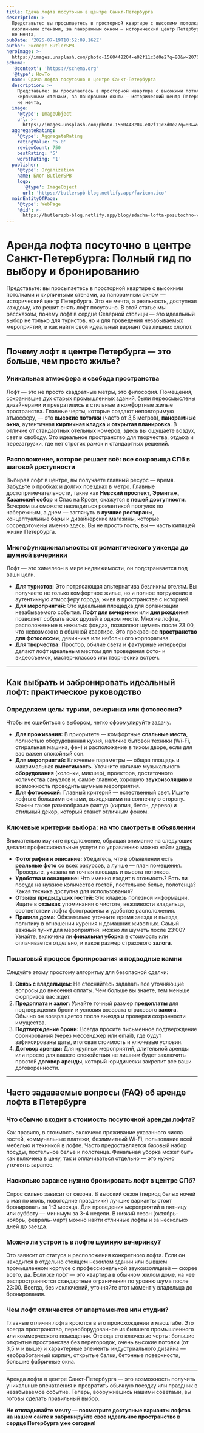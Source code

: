 ```yaml
---
title: Сдача лофта посуточно в центре Санкт-Петербурга
description: >-
  Представьте: вы просыпаетесь в просторной квартире с высокими потолками и
  кирпичными стенами, за панорамным окном — исторический центр Петербурга. Это
  не мечта,
pubDate: '2025-07-19T10:52:09.162Z'
author: Эксперт ButlerSPB
heroImage: >-
  https://images.unsplash.com/photo-1560448204-e02f11c3d0e2?q=80&w=2070&auto=format&fit=crop
schema:
  '@context': 'https://schema.org'
  '@type': HowTo
  name: Сдача лофта посуточно в центре Санкт-Петербурга
  description: >-
    Представьте: вы просыпаетесь в просторной квартире с высокими потолками и
    кирпичными стенами, за панорамным окном — исторический центр Петербурга. Это
    не мечта,
  image:
    '@type': ImageObject
    url: >-
      https://images.unsplash.com/photo-1560448204-e02f11c3d0e2?q=80&w=2070&auto=format&fit=crop
  aggregateRating:
    '@type': AggregateRating
    ratingValue: '5.0'
    reviewCount: 750
    bestRating: '5'
    worstRating: '1'
  publisher:
    '@type': Organization
    name: Блог ButlerSPB
    logo:
      '@type': ImageObject
      url: 'https://butlerspb-blog.netlify.app/favicon.ico'
  mainEntityOfPage:
    '@type': WebPage
    '@id': >-
      https://butlerspb-blog.netlify.app/blog/sdacha-lofta-posutochno-v-centre-sankt-peterburga/
---
```


# **Аренда лофта посуточно в центре Санкт-Петербурга: Полный гид по выбору и бронированию**

Представьте: вы просыпаетесь в просторной квартире с высокими потолками и кирпичными стенами, за панорамным окном — исторический центр Петербурга. Это не мечта, а реальность, доступная каждому, кто решит снять лофт посуточно. В этой статье мы расскажем, почему лофт в сердце Северной столицы — это идеальный выбор не только для туристов, но и для проведения незабываемых мероприятий, и как найти свой идеальный вариант без лишних хлопот.

---

## **Почему лофт в центре Петербурга — это больше, чем просто жилье?**

### **Уникальная атмосфера и свобода пространства**
Лофт — это не просто квадратные метры, это философия. Помещения, сохранившие дух старых промышленных зданий, были переосмыслены дизайнерами и превратились в стильные и комфортные жилые пространства. Главные черты, которые создают неповторимую атмосферу, — это **высокие потолки** (часто от 3,5 метров), **панорамные окна**, аутентичная **кирпичная кладка** и **открытая планировка**. В отличие от стандартных отельных номеров, здесь вы ощущаете воздух, свет и свободу. Это идеальное пространство для творчества, отдыха и перезагрузки, где нет строгих рамок и стандартных решений.

### **Расположение, которое решает всё: все сокровища СПб в шаговой доступности**
Выбирая лофт в центре, вы получаете главный ресурс — время. Забудьте о пробках и долгих поездках в метро. Главные достопримечательности, такие как **Невский проспект**, **Эрмитаж**, **Казанский собор** и Спас на Крови, окажутся в **пешей доступности**. Вечером вы сможете насладиться романтикой прогулок по набережным, а днем — заглянуть в **лучшие рестораны**, концептуальные **бары** и дизайнерские магазины, которые сосредоточены именно здесь. Вы не просто гость, вы — часть кипящей жизни Петербурга.

### **Многофункциональность: от романтического уикенда до шумной вечеринки**
Лофт — это хамелеон в мире недвижимости, он подстраивается под ваши цели.

*   **Для туристов:** Это потрясающая альтернатива безликим отелям. Вы получаете не только комфортное жилье, но и полное погружение в аутентичную атмосферу города, живя в пространстве с историей.
*   **Для мероприятий:** Это идеальная площадка для организации незабываемого события. **Лофт для вечеринки** или **дня рождения** позволяет собрать всех друзей в одном месте. Многие лофты, расположенные в нежилых фондах, позволяют шуметь после 23:00, что невозможно в обычной квартире. Это прекрасное **пространство для фотосессии**, девичника или небольшого корпоратива.
*   **Для творчества:** Простор, обилие света и фактурные интерьеры делают лофт идеальным местом для проведения фото- и видеосъемок, мастер-классов или творческих встреч.

---

## **Как выбрать и забронировать идеальный лофт: практическое руководство**

### **Определяем цель: туризм, вечеринка или фотосессия?**
Чтобы не ошибиться с выбором, четко сформулируйте задачу.

*   **Для проживания:** В приоритете — комфортные **спальные места**, полностью оборудованная кухня, наличие бытовой техники (Wi-Fi, стиральная машина, фен) и расположение в тихом дворе, если для вас важен спокойный сон.
*   **Для мероприятий:** Ключевые параметры — общая площадь и максимальная **вместимость**. Уточните наличие музыкального **оборудования** (колонки, микшер), проектора, достаточного количества санузлов и, самое главное, хорошую **звукоизоляцию** и возможность проводить шумные мероприятия.
*   **Для фотосессий:** Главный критерий — естественный свет. Ищите лофты с большими окнами, выходящими на солнечную сторону. Важны также разнообразие фактур (кирпич, бетон, дерево) и стильный декор, который станет отличным фоном.

### **Ключевые критерии выбора: на что смотреть в объявлении**
Внимательно изучите предложение, обращая внимание на следующие детали: профессиональные услуги по управлению можно найти <a href="https://butlerspb.ru/rent" target="_blank" rel="nofollow">здесь</a>

*   **Фотографии и описание:** Убедитесь, что в объявлении есть **реальные фото** со всех ракурсов, а лучше — план помещения. Проверьте, указана ли точная площадь и высота потолков.
*   **Удобства и оснащение:** Что именно входит в стоимость? Есть ли посуда на нужное количество гостей, постельное белье, полотенца? Какая техника доступна для использования?
*   **Отзывы предыдущих гостей:** Это кладезь полезной информации. Ищите в **отзывах** упоминания о чистоте, вежливости владельца, соответствии лофта фотографиям и удобстве расположения.
*   **Правила дома:** Обязательно уточните время заезда и выезда, политику в отношении курения и домашних животных. Самый важный пункт для мероприятий: можно ли шуметь после 23:00? Узнайте, включена ли **финальная уборка** в стоимость или оплачивается отдельно, и каков размер страхового **залога**.

### **Пошаговый процесс бронирования и подводные камни**
Следуйте этому простому алгоритму для безопасной сделки:

1.  **Связь с владельцем:** Не стесняйтесь задавать все уточняющие вопросы до внесения оплаты. Чем больше вы знаете, тем меньше сюрпризов вас ждет.
2.  **Предоплата и залог:** Узнайте точный размер **предоплаты** для подтверждения брони и условия возврата страхового **залога**. Обычно он возвращается после выезда и проверки сохранности имущества.
3.  **Подтверждение брони:** Всегда просите письменное подтверждение бронирования (через мессенджер или email), где будут зафиксированы даты, итоговая стоимость и ключевые условия.
4.  **Договор аренды:** Для крупных мероприятий, длительной аренды или просто для вашего спокойствия не лишним будет заключить простой **договор аренды**, который юридически закрепит все ваши договоренности.

---

## **Часто задаваемые вопросы (FAQ) об аренде лофта в Петербурге**

### **Что обычно входит в стоимость посуточной аренды лофта?**
Как правило, в стоимость включено проживание указанного числа гостей, коммунальные платежи, безлимитный Wi-Fi, пользование всей мебелью и техникой в лофте. Часто предоставляется базовый набор посуды, постельное белье и полотенца. Финальная уборка может быть как включена в цену, так и оплачиваться отдельно — это нужно уточнять заранее.

### **Насколько заранее нужно бронировать лофт в центре СПб?**
Спрос сильно зависит от сезона. В высокий сезон (период белых ночей с мая по июль, новогодние праздники) лучшие варианты стоит бронировать за 1-3 месяца. Для проведения мероприятий в пятницу или субботу — минимум за 3-4 недели. В низкий сезон (октябрь-ноябрь, февраль-март) можно найти отличные лофты и за несколько дней до заезда.

### **Можно ли устроить в лофте шумную вечеринку?**
Это зависит от статуса и расположения конкретного лофта. Если он находится в отдельно стоящем нежилом здании или бывшем промышленном корпусе с профессиональной звукоизоляцией — скорее всего, да. Если же лофт — это квартира в обычном жилом доме, на нее распространяются стандартные ограничения по уровню шума после 23:00. Всегда, без исключений, уточняйте этот момент у владельца до бронирования.

### **Чем лофт отличается от апартаментов или студии?**
Главные отличия лофта кроются в его происхождении и масштабе. Это всегда пространство, переоборудованное из бывшего промышленного или коммерческого помещения. Отсюда его ключевые черты: большие открытые пространства без перегородок, очень высокие потолки (от 3,5 м и выше) и характерные элементы индустриального дизайна — необработанный кирпич, открытые балки, бетонные поверхности, большие фабричные окна.

---

Аренда лофта в центре Санкт-Петербурга — это возможность получить уникальные впечатления и превратить обычную поездку или праздник в незабываемое событие. Теперь, вооружившись нашими советами, вы готовы сделать правильный выбор.

**Не откладывайте мечту — посмотрите доступные варианты лофтов на нашем сайте и забронируйте свое идеальное пространство в сердце Петербурга уже сегодня!**
